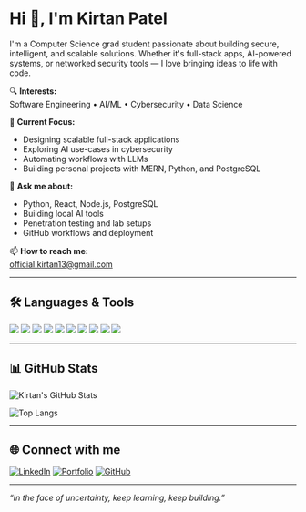 # Hi 👋, I'm Kirtan Patel

I'm a Computer Science grad student passionate about building secure, intelligent, and scalable solutions. Whether it's full-stack apps, AI-powered systems, or networked security tools — I love bringing ideas to life with code.

🔍 **Interests:**  
Software Engineering • AI/ML • Cybersecurity • Data Science

🚀 **Current Focus:**  
- Designing scalable full-stack applications  
- Exploring AI use-cases in cybersecurity  
- Automating workflows with LLMs  
- Building personal projects with MERN, Python, and PostgreSQL

💬 **Ask me about:**  
- Python, React, Node.js, PostgreSQL  
- Building local AI tools  
- Penetration testing and lab setups  
- GitHub workflows and deployment

📫 **How to reach me:**  
[official.kirtan13@gmail.com](mailto:official.kirtan13@gmail.com)

---

## 🛠️ Languages & Tools
<p align="left">
  <img src="https://img.shields.io/badge/Python-3670A0?style=for-the-badge&logo=python&logoColor=ffdd54"/>
  <img src="https://img.shields.io/badge/JavaScript-F7DF1E?style=for-the-badge&logo=javascript&logoColor=black"/>
  <img src="https://img.shields.io/badge/Node.js-339933?style=for-the-badge&logo=nodedotjs&logoColor=white"/>
  <img src="https://img.shields.io/badge/React-20232A?style=for-the-badge&logo=react&logoColor=61DAFB"/>
  <img src="https://img.shields.io/badge/PostgreSQL-316192?style=for-the-badge&logo=postgresql&logoColor=white"/>
  <img src="https://img.shields.io/badge/Linux-FCC624?style=for-the-badge&logo=linux&logoColor=black"/>
  <img src="https://img.shields.io/badge/Kali Linux-557C94?style=for-the-badge&logo=kalilinux&logoColor=white"/>
  <img src="https://img.shields.io/badge/OpenAI-412991?style=for-the-badge&logo=openai&logoColor=white"/>
  <img src="https://img.shields.io/badge/MongoDB-4EA94B?style=for-the-badge&logo=mongodb&logoColor=white"/>
  <img src="https://img.shields.io/badge/HTML5-E34F26?style=for-the-badge&logo=html5&logoColor=white"/>
</p>

---

## 📊 GitHub Stats
![Kirtan's GitHub Stats](https://github-readme-stats.vercel.app/api?username=kirtanpatel2003&show_icons=true&theme=radical)

![Top Langs](https://github-readme-stats.vercel.app/api/top-langs/?username=kirtanpatel2003&layout=compact&theme=radical)

---

## 🌐 Connect with me

[![LinkedIn](https://img.shields.io/badge/-Kirtan%20Patel-blue?style=flat-square&logo=Linkedin&logoColor=white&link=https://www.linkedin.com/in/KirtanPatel13)](https://www.linkedin.com/in/KirtanPatel13/)
[![Portfolio](https://img.shields.io/badge/-Portfolio-black?style=flat-square&logo=firefox&logoColor=white&link=https://your-portfolio-link.com)](https://your-portfolio-link.com)
[![GitHub](https://img.shields.io/badge/-GitHub-333?style=flat-square&logo=github&logoColor=white)](https://github.com/kirtanpatel2003)

---

_“In the face of uncertainty, keep learning, keep building.”_
